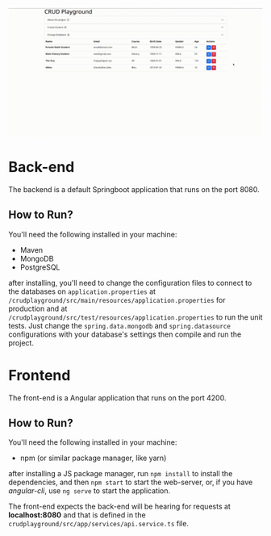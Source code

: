 ![Frotend Gif](./.github/crudplayground.gif)

# Back-end

The backend is a default Springboot application that runs on the port 8080.

## How to Run?

You'll need the following installed in your machine:

* Maven
* MongoDB
* PostgreSQL

after installing, you'll need to change the configuration files to connect to the databases on `application.properties` at `/crudplayground/src/main/resources/application.properties` for production and at `/crudplayground/src/test/resources/application.properties` to run the unit tests. Just change the `spring.data.mongodb` and `spring.datasource` configurations with your database's settings then compile and run the project.

# Frontend

The front-end is a Angular application that runs on the port 4200.

## How to Run?

You'll need the following installed in your machine:

* npm (or similar package manager, like yarn)

after installing a JS package manager, run `npm install` to install the dependencies, and then `npm start` to start the web-server, or, if you have *angular-cli*, use `ng serve` to start the application.

The front-end expects the back-end will be hearing for requests at **localhost:8080** and that is defined in the `crudplayground/src/app/services/api.service.ts` file.

